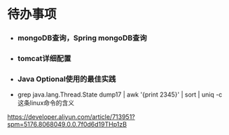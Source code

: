 # 待办事项

- ### mongoDB查询，Spring mongoDB查询

- ### tomcat详细配置

- ### Java Optional使用的最佳实践

- grep java.lang.Thread.State dump17 | awk '{print $2$3$4$5}'
  | sort | uniq -c    这条linux命令的含义

https://developer.aliyun.com/article/713951?spm=5176.8068049.0.0.7f0d6d19THp1zB 